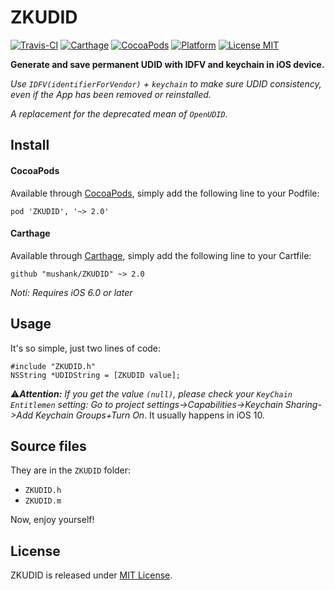 # ZKUDID

[![Travis-CI](https://travis-ci.org/mushank/ZKUDIDManager.svg?branch=master)](https://travis-ci.org/mushank/ZKUDIDManager) [![Carthage](https://img.shields.io/badge/carthage-compatible-green.svg)](https://github.com/Carthage/Carthage) [![CocoaPods](https://img.shields.io/badge/pod-1.0.8-green.svg)](http://cocoapods.org/?q=ZKUDIDManager) [![Platform](https://img.shields.io/badge/platform-iOS-lightgrey.svg)](http://www.apple.com/ios) [![License MIT](https://img.shields.io/badge/license-MIT-blue.svg)](https://github.com/mushank/ZKUDIDManager/blob/master/LICENSE)


**Generate and save permanent UDID with IDFV and keychain in iOS device.**

*Use `IDFV(identifierForVendor)` + `keychain` to make sure UDID consistency, even if the App has been removed or reinstalled.*

*A replacement for the deprecated mean of `OpenUDID`.*

## Install

#### CocoaPods

Available through [CocoaPods](http://cocoapods.org/), simply add the following line to your Podfile:

```
pod 'ZKUDID', '~> 2.0'
```

#### Carthage

Available through [Carthage](https://github.com/Carthage/Carthage), simply add the following line to your Cartfile:

```
github "mushank/ZKUDID" ~> 2.0
```

*Noti: Requires iOS 6.0 or later*

## Usage
It's so simple, just two lines of code:

```
#include "ZKUDID.h"
NSString *UDIDString = [ZKUDID value];
```

⚠️***Attention:*** *If you get the value `(null)`, please check your `KeyChain Entitlemen` setting: Go to project settings->Capabilities->Keychain Sharing->Add Keychain Groups+Turn On*. It usually happens in iOS 10.

## Source files

They are in the `ZKUDID` folder:   

- `ZKUDID.h`  
- `ZKUDID.m`  

Now, enjoy yourself!

## License

ZKUDID is released under [MIT License](https://github.com/mushank/ZKUDID/blob/master/LICENSE).